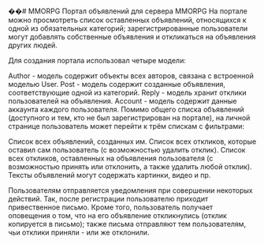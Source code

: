 ��#   M M O R P G 
Портал объявлений для сервера MMORPG
На портале можно просмотреть список оставленных объявлений, относящихся к одной из обязательных категорий;
зарегистрированные пользователи могут добавлять собственные объявления и откликаться на объявления других людей.

Для создания портала использовал четыре модели:

Author - модель содержит объекты всех авторов, связана с встроенной моделью User.
Post - модель содержит созданные объявления, соответствующие одной из категорий.
Reply - модель хранит отклики пользователей на объявления.
Account - модель содержит данные аккаунта каждого пользователя.
Помимо общего списка объявлений (доступного и тем, кто не был зарегистрирован на портале), на личной странице пользователь может перейти к трём спискам с фильтрами:

Список всех объявлений, созданных им.
Список всех откликов, которые оставил сам пользователь (с возможностью удалить отклик).
Список всех откликов, оставленных на объявления пользователя (с возможностью принять или отклонить, а также удалить любой отклик).
Тексты объявлений могут содержать картинки, видео и пр. 

Пользователям отправляется уведомления при совершении некоторых действий.
Так, после регистрации пользователю приходит привественное письмо.
Кроме того, пользователь получает оповещения о том, что на его объявление откликнулись (отклик копируется в письмо);
также письма отправляют тем пользователям, чьи отклики приняли - или же отклонили.
 
 
